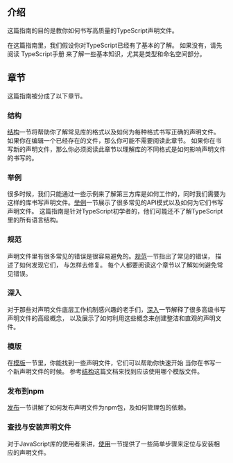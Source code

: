 ## 介绍
这篇指南的目的是教你如何书写高质量的TypeScript声明文件。

在这篇指南里，我们假设你对TypeScript已经有了基本的了解。 如果没有，请先阅读 TypeScript手册 来了解一些基本知识，尤其是类型和命名空间部分。

## 章节
这篇指南被分成了以下章节。

### 结构
[结构](https://www.tslang.cn/docs/handbook/declaration-files/library-structures.html)一节将帮助你了解常见库的格式以及如何为每种格式书写正确的声明文件。 如果你在编辑一个已经存在的文件，那么你可能不需要阅读此章节。 如果你在书写新的声明文件，那么你必须阅读此章节以理解库的不同格式是如何影响声明文件的书写的。

### 举例
很多时候，我们只能通过一些示例来了解第三方库是如何工作的，同时我们需要为这样的库书写声明文件。[举例](https://www.tslang.cn/docs/handbook/declaration-files/by-example.html)一节展示了很多常见的API模式以及如何为它们书写声明文件。 这篇指南是针对TypeScript初学者的，他们可能还不了解TypeScript里的所有语言结构。

### 规范
声明文件里有很多常见的错误是很容易避免的。[规范](https://www.tslang.cn/docs/handbook/declaration-files/do-s-and-don-ts.html)一节指出了常见的错误， 描述了如何发现它们， 与怎样去修复。 每个人都要阅读这个章节以了解如何避免常见错误。

### 深入
对于那些对声明文件底层工作机制感兴趣的老手们，[深入](https://www.tslang.cn/docs/handbook/declaration-files/deep-dive.html)一节解释了很多高级书写声明文件的高级概念， 以及展示了如何利用这些概念来创建整洁和直观的声明文件。

### 模版
在[模版](https://www.tslang.cn/docs/handbook/declaration-files/templates.html)一节里，你能找到一些声明文件，它们可以帮助你快速开始 当你在书写一个新声明文件的时候。 参考[结构](https://www.tslang.cn/docs/handbook/declaration-files/library-structures.html)这篇文档来找到应该使用哪个模版文件。

### 发布到npm
[发布](https://www.tslang.cn/docs/handbook/declaration-files/publishing.html)一节讲解了如何发布声明文件为npm包，及如何管理包的依赖。

### 查找与安装声明文件
对于JavaScript库的使用者来讲，[使用](https://www.tslang.cn/docs/handbook/declaration-files/consumption.html)一节提供了一些简单步骤来定位与安装相应的声明文件。